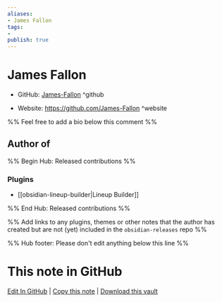 ```yaml
---
aliases:
- James Fallon
tags:
- 
publish: true
---
```


# James Fallon

- GitHub: [James-Fallon](https://github.com/James-Fallon/) ^github
<!-- - Discord: `@` ^discord-->
- Website: <https://github.com/James-Fallon> ^website
<!-- - [[Publish sites|Publish site]]: ^publish-->

%% Feel free to add a bio below this comment %%


## Author of

%% Begin Hub: Released contributions %%
### Plugins
- [[obsidian-lineup-builder|Lineup Builder]]

%% End Hub: Released contributions %%

%% Add links to any plugins, themes or other notes that the author has created but are not (yet) included in the `obsidian-releases` repo %%

<!--
### Unlisted plugins

- 
-->

<!--
### Others

- 
-->

<!--
## Sponsor this author

- [[GitHub sponsors]]: [Sponsor @James-Fallon on GitHub Sponsors](https://github.com/sponsors/James-Fallon) ^github-sponsor
- [[Buy me a coffee]]: ^buy-me-a-coffee
- [[PayPal]]: ^paypal
- [[Patreon]]: ^patreon

-->

<!--
## Follow this author

- [[YouTube Channels|On YouTube]]: ^youtube
- Twitter: ^twitter
- ...
-->

%% Hub footer: Please don't edit anything below this line %%

# This note in GitHub

<span class="git-footer">[Edit In GitHub](https://github.dev/obsidian-community/obsidian-hub/blob/main/01%20-%20Community/People/James-Fallon.md "git-hub-edit-note") | [Copy this note](https://raw.githubusercontent.com/obsidian-community/obsidian-hub/main/01%20-%20Community/People/James-Fallon.md "git-hub-copy-note") | [Download this vault](https://github.com/obsidian-community/obsidian-hub/archive/refs/heads/main.zip "git-hub-download-vault") </span>
